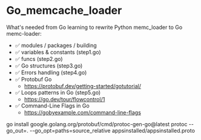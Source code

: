 # Go_memcache_loader

What's needed from Go learning to rewrite Python memc_loader to Go memc-loader:
- ✅ modules / packages / building
- ✅ variables & constants (step1.go)
- ✅ funcs (step2.go)
- ✅ Go structures (step3.go)
- ✅ Errors handling (step4.go)
- ✅ Protobuf Go
  - https://protobuf.dev/getting-started/gotutorial/
- ✅ Loops patterns in Go (step5.go)
  - https://go.dev/tour/flowcontrol/1
- ✅ Command-Line Flags in Go
  - https://gobyexample.com/command-line-flags



go install google.golang.org/protobuf/cmd/protoc-gen-go@latest
protoc --go_out=. --go_opt=paths=source_relative appsinstalled/appsinstalled.proto